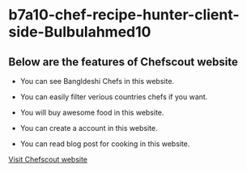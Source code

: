 # b7a10-chef-recipe-hunter-client-side-Bulbulahmed10


## Below are the features of Chefscout website

* You can see Bangldeshi Chefs in this website.

* You can easily filter verious countries chefs if you want.

* You will buy awesome food in this website.

* You can create a account in this website.

* You can read blog post for cooking in this website.



<a href="https://chefscout-client-assignment.web.app" target="_blank">Visit Chefscout website</a>
